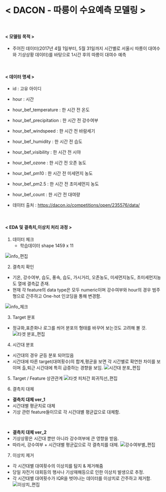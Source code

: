 # < DACON - 따릉이 수요예측 모델링 >

<br>

#### < 모델링 목적 >
* 주어진 데이터(2017년 4월 1일부터, 5월 31일까지 시간별로 서울시 따릉이 대여수와 기상상황 데이터)를 바탕으로 1시간 후의 따릉이 대여수 예측

<br>

#### < 데이터 명세 >
  * id : 고유 아이디
  * hour : 시간
  * hour_bef_temperature : 한 시간 전 온도
  * hour_bef_precipitation : 한 시간 전 강수여부
  * hour_bef_windspeed : 한 시간 전 바람세기
  * hour_bef_humidity : 한 시간 전 습도
  * hour_bef_visibility : 한 시간 전 시야
  * hour_bef_ozone : 한 시간 전 오존 농도
  * hour_bef_pm10 : 한 시간 전 미세먼지 농도
  * hour_bef_pm2.5 : 한 시간 전 초미세먼지 농도
  * hour_bef_count : 한 시간 전 대여량
  
  * 데이터 출처 : https://dacon.io/competitions/open/235576/data/
  
<br>

#### < EDA 및 결측치,이상치 처리 과정 >

1. 데이터 체크 
    * 학습데이터 shape 1459 x 11 
    
![info_편집](https://user-images.githubusercontent.com/35517797/86532563-fb4b9e00-bf05-11ea-8702-fdfd62f283a1.PNG)


2. 결측치 확인
 * 기온, 강수여부, 습도, 풍속, 습도, 가시거리, 오존농도, 미세먼지농도, 초미세먼지농도 열에 결측값 존재.
 * 현재 각 feature의 data type은 모두 numeric이며 강수여부와 hour의 경우 범주형으로 간주하고 One-hot 인코딩을 통해 변경함.
 
![info_체크](https://user-images.githubusercontent.com/35517797/86532675-c12ecc00-bf06-11ea-822d-06487db40d8e.PNG)

3. Target 분포
 * 정규화,표준화나 로그를 씌어 분포의 형태를 바꾸어 보는것도 고려해 볼 것.
![타겟 분포_편집](https://user-images.githubusercontent.com/35517797/86533402-ca6e6780-bf0b-11ea-9096-4e056701e767.PNG)

4. 시간대 분포
 * 시간대의 경우 균등 분포 되어있음
 * 시간대에 따른 target(대여횟수)의 합계,평균을 보면 각 시간별로 확연한 차이를 보이며 출,퇴근 시간대에 특히 급증하는 경향을 보임.
![시간대 분포_편집](https://user-images.githubusercontent.com/35517797/86533542-e9212e00-bf0c-11ea-8b98-80bb2a964c6f.PNG)

5. Target / Feature 상관관계
![타겟 피처간 회귀직선_편집](https://user-images.githubusercontent.com/35517797/86533699-dfe49100-bf0d-11ea-9013-199ec742ea93.PNG)


6. 결측치 대체
 * <b> 결측치 대체 ver_1 </b>
 * 시간대별 평균치로 대체
 * 기상 관련 feature들이므로 각 시간대별 평균값으로 대체함.
 
 <br>
 
 * <b> 결측치 대체 ver_2 </b>
 * 기상상황은 시간대 뿐만 아니라 강수여부에 큰 영향을 받음.
 * 따라서, 강수여부 + 시간대별 평균값으로 각 결측치를 대체.
![강수여부별_편집](https://user-images.githubusercontent.com/35517797/86534327-829f0e80-bf12-11ea-8cd9-bddb7afa338a.PNG)

7. 이상치 제거
 * 각 시간대별 대여횟수의 이상치를 탐지 & 제거해줌
 * 당일 자전거 대회등의 행사나 기상재해등으로 인한 이상치 발생으로 추정.
 * 각 시간대별 대여횟수가 IQR을 벗어나는 데이터를 이상치로 간주하고 제거함.
![이상치_편집](https://user-images.githubusercontent.com/35517797/86534376-06f19180-bf13-11ea-8786-7a9b79e4913d.PNG)



